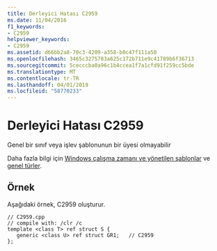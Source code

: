 ```yaml
---
title: Derleyici Hatası C2959
ms.date: 11/04/2016
f1_keywords:
- C2959
helpviewer_keywords:
- C2959
ms.assetid: d66bb2a8-70c3-4209-a358-b0c47f111a50
ms.openlocfilehash: 3465c3275783a625c172b711e9c41789b6f36713
ms.sourcegitcommit: 5cecccba0a96c1b4ccea1f7a1cfd91f259cc5bde
ms.translationtype: MT
ms.contentlocale: tr-TR
ms.lasthandoff: 04/01/2019
ms.locfileid: "58770233"
---
```

# <a name="compiler-error-c2959"></a>Derleyici Hatası C2959

Genel bir sınıf veya işlev şablonunun bir üyesi olmayabilir

Daha fazla bilgi için [Windows çalışma zamanı ve yönetilen şablonlar](../../extensions/windows-runtime-and-managed-templates-cpp-component-extensions.md) ve [genel türler](../../extensions/generics-cpp-component-extensions.md).

## <a name="example"></a>Örnek

Aşağıdaki örnek, C2959 oluşturur.

```
// C2959.cpp
// compile with: /clr /c
template <class T> ref struct S {
   generic <class U> ref struct GR1;   // C2959
};
```